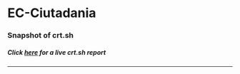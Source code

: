 # EC-Ciutadania
### Snapshot of crt.sh
##### Click [here](https://crt.sh/?q=DB6CBB8733BEB493AF39C702A9DD0674314E2ED3260CD5250A491480757D8EA2) for a live crt.sh report

---

